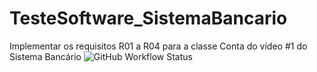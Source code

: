 # TesteSoftware_SistemaBancario
Implementar os requisitos R01 a R04 para a classe Conta do vídeo #1 do Sistema Bancário
![GitHub Workflow Status](https://img.shields.io/github/workflow/status/LidianeMarques/TesteSoftware_SistemaBancario/maven)
